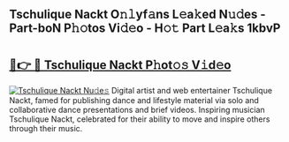 ## Tschulique Nackt O𝚗𝚕yf𝚊ns L𝚎a𝚔ed N𝚞𝚍es - Part-boN P𝚑𝚘tos Vi𝚍𝚎o - H𝚘𝚝 Part L𝚎a𝚔s 1kbvP

# <h2><a href="http://kfc9rk9.oniu.top/?m=Tschulique+Nackt">🔗👉 🔴 Tschulique Nackt P𝚑ot𝚘𝚜 V𝚒d𝚎o</a></h2>

[![Tschulique Nackt Nu𝚍e𝚜](https://i.imgur.com/0qMVB7G.gif)](http://kfc9rk9.oniu.top/?m=Tschulique+Nackt)
Digital artist and web entertainer Tschulique Nackt, famed for publishing dance and lifestyle material via solo and collaborative dance presentations and brief videos. Inspiring musician Tschulique Nackt, celebrated for their ability to move and inspire others through their music.  
